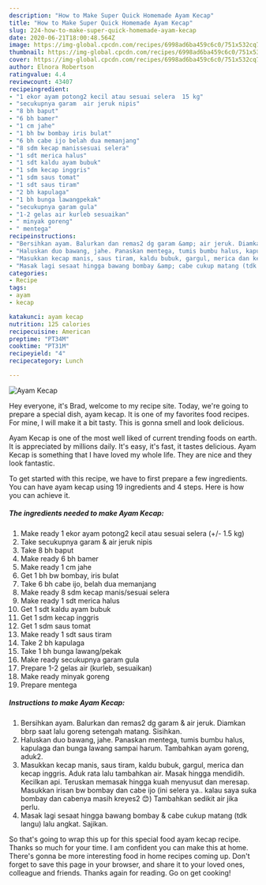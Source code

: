 ```yaml
---
description: "How to Make Super Quick Homemade Ayam Kecap"
title: "How to Make Super Quick Homemade Ayam Kecap"
slug: 224-how-to-make-super-quick-homemade-ayam-kecap
date: 2020-06-21T18:00:48.564Z
image: https://img-global.cpcdn.com/recipes/6998ad6ba459c6c0/751x532cq70/ayam-kecap-foto-resep-utama.jpg
thumbnail: https://img-global.cpcdn.com/recipes/6998ad6ba459c6c0/751x532cq70/ayam-kecap-foto-resep-utama.jpg
cover: https://img-global.cpcdn.com/recipes/6998ad6ba459c6c0/751x532cq70/ayam-kecap-foto-resep-utama.jpg
author: Elnora Robertson
ratingvalue: 4.4
reviewcount: 43407
recipeingredient:
- "1 ekor ayam potong2 kecil atau sesuai selera  15 kg"
- "secukupnya garam  air jeruk nipis"
- "8 bh baput"
- "6 bh bamer"
- "1 cm jahe"
- "1 bh bw bombay iris bulat"
- "6 bh cabe ijo belah dua memanjang"
- "8 sdm kecap manissesuai selera"
- "1 sdt merica halus"
- "1 sdt kaldu ayam bubuk"
- "1 sdm kecap inggris"
- "1 sdm saus tomat"
- "1 sdt saus tiram"
- "2 bh kapulaga"
- "1 bh bunga lawangpekak"
- "secukupnya garam gula"
- "1-2 gelas air kurleb sesuaikan"
- " minyak goreng"
- " mentega"
recipeinstructions:
- "Bersihkan ayam. Balurkan dan remas2 dg garam &amp; air jeruk. Diamkan bbrp saat lalu goreng setengah matang. Sisihkan."
- "Haluskan duo bawang, jahe. Panaskan mentega, tumis bumbu halus, kapulaga dan bunga lawang sampai harum. Tambahkan ayam goreng, aduk2."
- "Masukkan kecap manis, saus tiram, kaldu bubuk, gargul, merica dan kecap inggris. Aduk rata lalu tambahkan air. Masak hingga mendidih. Kecilkan api. Teruskan memasak hingga kuah menyusut dan meresap. Masukkan irisan bw bombay dan cabe ijo (ini selera ya.. kalau saya suka bombay dan cabenya masih kreyes2 😊) Tambahkan sedikit air jika perlu."
- "Masak lagi sesaat hingga bawang bombay &amp; cabe cukup matang (tdk langu) lalu angkat. Sajikan."
categories:
- Recipe
tags:
- ayam
- kecap

katakunci: ayam kecap 
nutrition: 125 calories
recipecuisine: American
preptime: "PT34M"
cooktime: "PT31M"
recipeyield: "4"
recipecategory: Lunch

---
```



![Ayam Kecap](https://img-global.cpcdn.com/recipes/6998ad6ba459c6c0/751x532cq70/ayam-kecap-foto-resep-utama.jpg)

Hey everyone, it's Brad, welcome to my recipe site. Today, we're going to prepare a special dish, ayam kecap. It is one of my favorites food recipes. For mine, I will make it a bit tasty. This is gonna smell and look delicious.



Ayam Kecap is one of the most well liked of current trending foods on earth. It is appreciated by millions daily. It's easy, it's fast, it tastes delicious. Ayam Kecap is something that I have loved my whole life. They are nice and they look fantastic.


To get started with this recipe, we have to first prepare a few ingredients. You can have ayam kecap using 19 ingredients and 4 steps. Here is how you can achieve it.

<!--inarticleads1-->

##### The ingredients needed to make Ayam Kecap:

1. Make ready 1 ekor ayam potong2 kecil atau sesuai selera (+/- 1.5 kg)
1. Take secukupnya garam &amp; air jeruk nipis
1. Take 8 bh baput
1. Make ready 6 bh bamer
1. Make ready 1 cm jahe
1. Get 1 bh bw bombay, iris bulat
1. Take 6 bh cabe ijo, belah dua memanjang
1. Make ready 8 sdm kecap manis/sesuai selera
1. Make ready 1 sdt merica halus
1. Get 1 sdt kaldu ayam bubuk
1. Get 1 sdm kecap inggris
1. Get 1 sdm saus tomat
1. Make ready 1 sdt saus tiram
1. Take 2 bh kapulaga
1. Take 1 bh bunga lawang/pekak
1. Make ready secukupnya garam gula
1. Prepare 1-2 gelas air (kurleb, sesuaikan)
1. Make ready  minyak goreng
1. Prepare  mentega




<!--inarticleads2-->

##### Instructions to make Ayam Kecap:

1. Bersihkan ayam. Balurkan dan remas2 dg garam &amp; air jeruk. Diamkan bbrp saat lalu goreng setengah matang. Sisihkan.
1. Haluskan duo bawang, jahe. Panaskan mentega, tumis bumbu halus, kapulaga dan bunga lawang sampai harum. Tambahkan ayam goreng, aduk2.
1. Masukkan kecap manis, saus tiram, kaldu bubuk, gargul, merica dan kecap inggris. Aduk rata lalu tambahkan air. Masak hingga mendidih. Kecilkan api. Teruskan memasak hingga kuah menyusut dan meresap. Masukkan irisan bw bombay dan cabe ijo (ini selera ya.. kalau saya suka bombay dan cabenya masih kreyes2 😊) Tambahkan sedikit air jika perlu.
1. Masak lagi sesaat hingga bawang bombay &amp; cabe cukup matang (tdk langu) lalu angkat. Sajikan.




So that's going to wrap this up for this special food ayam kecap recipe. Thanks so much for your time. I am confident you can make this at home. There's gonna be more interesting food in home recipes coming up. Don't forget to save this page in your browser, and share it to your loved ones, colleague and friends. Thanks again for reading. Go on get cooking!
